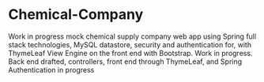 # Chemical-Company
Work in progress mock chemical supply company web app using Spring full stack technologies, MySQL datastore, security and authentication for, with ThymeLeaf View Engine on the front end with Bootstrap.
Work in progress. Back end drafted, controllers, front end through ThymeLeaf, and Spring Authentication in progress
